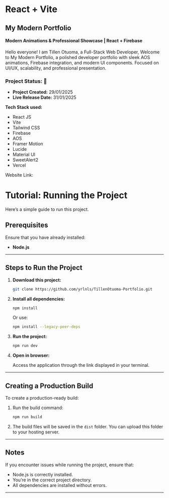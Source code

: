 # React + Vite  
## My Modern Portfolio
#### Modern Animations & Professional Showcase | React + Firebase
Hello everyone! 
I am Tillen Otuoma, a Full-Stack Web Developer, 
Welcome to My Modern Portfolio, a polished developer portfolio with sleek AOS animations, Firebase integration, and modern UI components. Focused on UI/UX, scalability, and professional presentation.

### Project Status: 🚀  
- **Project Created:** 29/01/2025    
- **Live Release Date:** 31/01/2025

**Tech Stack used:**  
- React JS 
- Vite 
- Tailwind CSS
- Firebase
- AOS  
- Framer Motion  
- Lucide  
- Material UI    
- SweetAlert2
- Vercel

Website Link:


# Tutorial: Running the Project  

Here’s a simple guide to run this project.  

## Prerequisites  

Ensure that you have already installed:  
- **Node.js**  

---

## Steps to Run the Project  

1. **Download this project:**  

   ```bash  
   git clone https://github.com/yrlnls/TillenOtuoma-Portfolio.git
   ```  

2. **Install all dependencies:**  

   ```bash  
   npm install  
   ```  
   Or use:  

   ```bash  
   npm install --legacy-peer-deps  
   ```  

3. **Run the project:**  

   ```bash  
   npm run dev  
   ```  

4. **Open in browser:**  

   Access the application through the link displayed in your terminal.  

---

## Creating a Production Build  

To create a production-ready build:  

1. Run the build command:  

   ```bash  
   npm run build  
   ```  

2. The build files will be saved in the `dist` folder. You can upload this folder to your hosting server.  

---

## Notes  

If you encounter issues while running the project, ensure that:  
- Node.js is correctly installed.  
- You’re in the correct project directory.  
- All dependencies are installed without errors.  

---
<!-- 
## Firebase Configuration  

To configure Firebase for this project, follow these steps:  

1. **Add Firebase to the Project:**  
   - Go to the [Firebase Console](https://console.firebase.google.com/).  
   - Create a new project or use an existing one.  

2. **Enable Firestore Database:**  
   - Create a database.  

3. **Go to Project Settings:**  
   - Click the settings icon.  
   - Copy the Firebase configuration.  

4. **Go to Rules:**  
   - Set the rules to `true`.  

5. **Update `firebase.js` and `firebase-comment.js` Files:**  
   - Replace the `firebaseConfig` content with your Firebase configuration.  

--- -->
